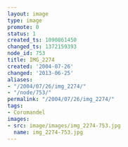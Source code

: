 ```yaml
---
layout: image
type: image
promote: 0
status: 1
created_ts: 1090861450
changed_ts: 1372159393
node_id: 753
title: IMG_2274
created: '2004-07-26'
changed: '2013-06-25'
aliases:
- "/2004/07/26/img_2274/"
- "/node/753/"
permalink: "/2004/07/26/img_2274/"
tags:
- Coromandel
images:
- src: image/images/img_2274-753.jpg
  name: img_2274-753.jpg
---
```


